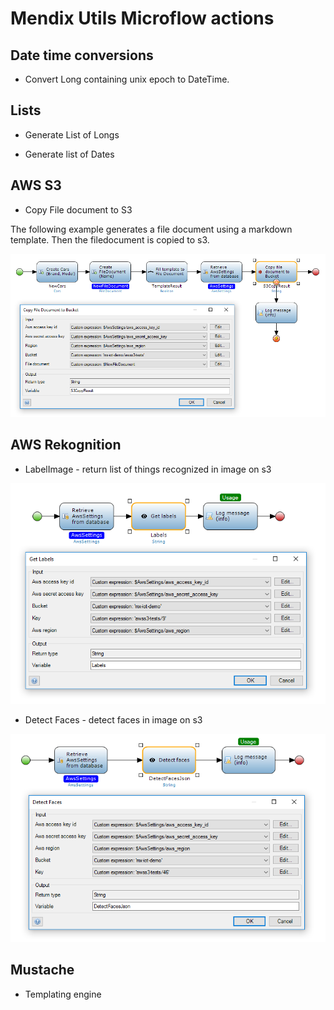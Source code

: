 # Mendix Utils Microflow actions

## Date time conversions

* Convert Long containing unix epoch to DateTime.

## Lists

* Generate List of Longs

* Generate list of Dates

## AWS S3

* Copy File document to S3

The following example generates a file document using a markdown template. 
Then the filedocument is copied to s3.
 
 ![Copy file document to S3][3]

## AWS Rekognition

* LabelImage - return list of things recognized in image on s3

 ![Determine labels for objects in image][1]
 
 * Detect Faces - detect faces in image on s3
 
 ![Determine face details and emotions for people in image][2]
 
## Mustache

* Templating engine

 [1]: docs/images/mf_aws_rekognition_labels_image.png
 [2]: docs/images/mf_aws_rekognition_detect_faces.png
 [3]: docs/images/mf_copy_file_document_to_s3.png